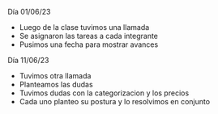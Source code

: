 Día 01/06/23
 * Luego de la clase tuvimos una llamada
 * Se asignaron las tareas a cada integrante
 * Pusimos una fecha para mostrar avances

 Día 11/06/23
 * Tuvimos otra llamada
 * Planteamos las dudas
 * Tuvimos dudas con la categorizacion y los precios
 * Cada uno planteo su postura y lo resolvimos en conjunto